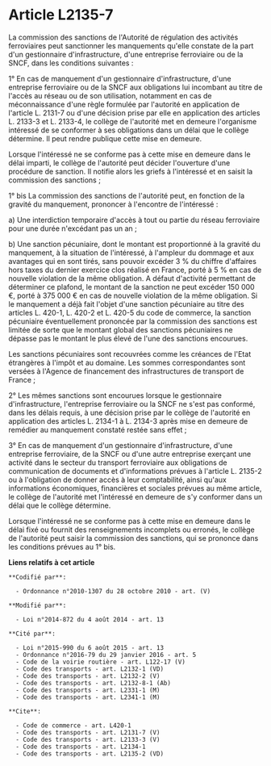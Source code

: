 # Article L2135-7

La commission des sanctions de l'Autorité de régulation des activités ferroviaires peut sanctionner les manquements qu'elle
constate de la part d'un gestionnaire d'infrastructure, d'une entreprise ferroviaire ou de la SNCF, dans les conditions
suivantes : 

1° En cas de manquement d'un gestionnaire d'infrastructure, d'une entreprise ferroviaire ou de la SNCF aux obligations lui
incombant au titre de l'accès au réseau ou de son utilisation, notamment en cas de méconnaissance d'une règle formulée par
l'autorité en application de l'article L. 2131-7 ou d'une décision prise par elle en application des articles L. 2133-3 et L.
2133-4, le collège de l'autorité met en demeure l'organisme intéressé de se conformer à ses obligations dans un délai que le
collège détermine. Il peut rendre publique cette mise en demeure. 

Lorsque l'intéressé ne se conforme pas à cette mise en demeure dans le délai imparti, le collège de l'autorité peut décider
l'ouverture d'une procédure de sanction. Il notifie alors les griefs à l'intéressé et en saisit la commission des
sanctions ; 

1° bis La commission des sanctions de l'autorité peut, en fonction de la gravité du manquement, prononcer à l'encontre de
l'intéressé : 

a) Une interdiction temporaire d'accès à tout ou partie du réseau ferroviaire pour une durée n'excédant pas un an ; 

b) Une sanction pécuniaire, dont le montant est proportionné à la gravité du manquement, à la situation de l'intéressé, à
l'ampleur du dommage et aux avantages qui en sont tirés, sans pouvoir excéder 3 % du chiffre d'affaires hors taxes du dernier
exercice clos réalisé en France, porté à 5 % en cas de nouvelle violation de la même obligation. A défaut d'activité
permettant de déterminer ce plafond, le montant de la sanction ne peut excéder 150 000 €, porté à 375 000 € en cas de
nouvelle violation de la même obligation. Si le manquement a déjà fait l'objet d'une sanction pécuniaire au titre des
articles L. 420-1, L. 420-2 et L. 420-5 du code de commerce, la sanction pécuniaire éventuellement prononcée par la
commission des sanctions est limitée de sorte que le montant global des sanctions pécuniaires ne dépasse pas le montant le
plus élevé de l'une des sanctions encourues. 

Les sanctions pécuniaires sont recouvrées comme les créances de l'Etat étrangères à l'impôt et au domaine. Les sommes
correspondantes sont versées à l'Agence de financement des infrastructures de transport de France ; 

2° Les mêmes sanctions sont encourues lorsque le gestionnaire d'infrastructure, l'entreprise ferroviaire ou la SNCF ne s'est
pas conformé, dans les délais requis, à une décision prise par le collège de l'autorité en application des articles L. 2134-1
à L. 2134-3 après mise en demeure de remédier au manquement constaté restée sans effet ; 

3° En cas de manquement d'un gestionnaire d'infrastructure, d'une entreprise ferroviaire, de la SNCF ou d'une autre
entreprise exerçant une activité dans le secteur du transport ferroviaire aux obligations de communication de documents et
d'informations prévues à l'article L. 2135-2 ou à l'obligation de donner accès à leur comptabilité, ainsi qu'aux informations
économiques, financières et sociales prévues au même article, le collège de l'autorité met l'intéressé en demeure de s'y
conformer dans un délai que le collège détermine. 

Lorsque l'intéressé ne se conforme pas à cette mise en demeure dans le délai fixé ou fournit des renseignements incomplets ou
erronés, le collège de l'autorité peut saisir la commission des sanctions, qui se prononce dans les conditions prévues au 1°
bis.

**Liens relatifs à cet article**

	**Codifié par**:

	  - Ordonnance n°2010-1307 du 28 octobre 2010 - art. (V)

	**Modifié par**:

	  - Loi n°2014-872 du 4 août 2014 - art. 13

	**Cité par**:

	  - Loi n°2015-990 du 6 août 2015 - art. 13
	  - Ordonnance n°2016-79 du 29 janvier 2016 - art. 5
	  - Code de la voirie routière - art. L122-17 (V)
	  - Code des transports - art. L2132-1 (VD)
	  - Code des transports - art. L2132-2 (V)
	  - Code des transports - art. L2132-8-1 (Ab)
	  - Code des transports - art. L2331-1 (M)
	  - Code des transports - art. L2341-1 (M)

	**Cite**:

	  - Code de commerce - art. L420-1
	  - Code des transports - art. L2131-7 (V)
	  - Code des transports - art. L2133-3 (V)
	  - Code des transports - art. L2134-1
	  - Code des transports - art. L2135-2 (VD)
